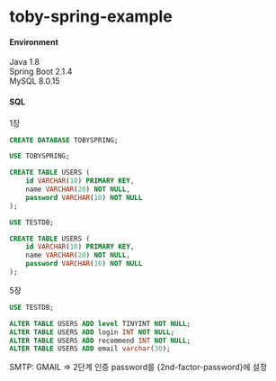 # toby-spring-example

#### Environment
Java 1.8  
Spring Boot 2.1.4  
MySQL 8.0.15


#### SQL
1장
```SQL
CREATE DATABASE TOBYSPRING;

USE TOBYSPRING;

CREATE TABLE USERS (
    id VARCHAR(10) PRIMARY KEY,
    name VARCHAR(20) NOT NULL, 
    password VARCHAR(10) NOT NULL
);

USE TESTDB;

CREATE TABLE USERS (
    id VARCHAR(10) PRIMARY KEY,
    name VARCHAR(20) NOT NULL, 
    password VARCHAR(10) NOT NULL
);
```


5장
```SQL
USE TESTDB;

ALTER TABLE USERS ADD level TINYINT NOT NULL;
ALTER TABLE USERS ADD login INT NOT NULL;
ALTER TABLE USERS ADD recommend INT NOT NULL;  
ALTER TABLE USERS ADD email varchar(30);
```

SMTP: GMAIL => 2단계 인증 password를 {2nd-factor-password}에 설정  
